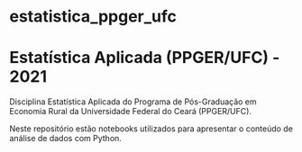 # estatistica_ppger_ufc

# Estatística Aplicada (PPGER/UFC) - 2021
Disciplina Estatística Aplicada do Programa de Pós-Graduação em Economia Rural da Universidade Federal do Ceará (PPGER/UFC).

Neste repositório estão notebooks utilizados para apresentar o conteúdo de análise de dados com Python.
